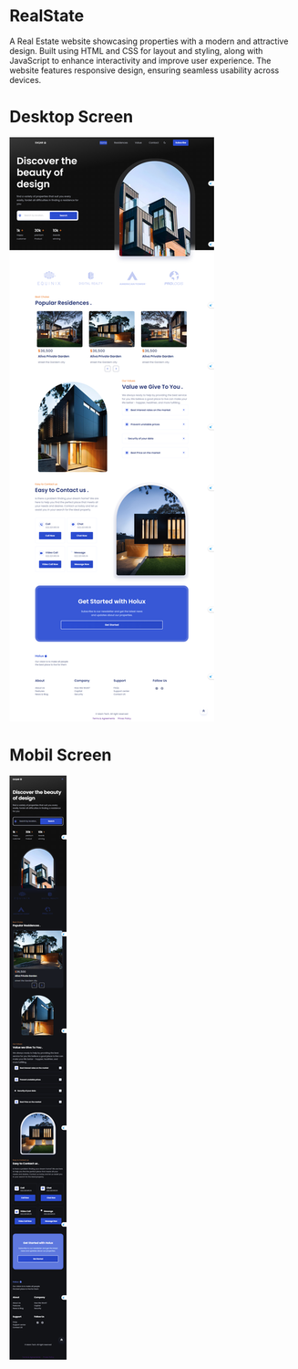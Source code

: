 # RealState
A Real Estate website showcasing properties with a modern and attractive design. Built using HTML and CSS for layout and styling, along with JavaScript to enhance interactivity and improve user experience. The website features responsive design, ensuring seamless usability across devices.

<div
  
  ## <h1 width="500px" >Desktop Screen </h1>
  <img src ="https://github.com/Islam-Atwa/RealState/blob/main/image/desktop%20screen.png">

  ## <h1 width="500px" >Mobil Screen </h1>
  <img src ="https://github.com/Islam-Atwa/RealState/blob/main/image/mobil%20screen.png">
</div>

